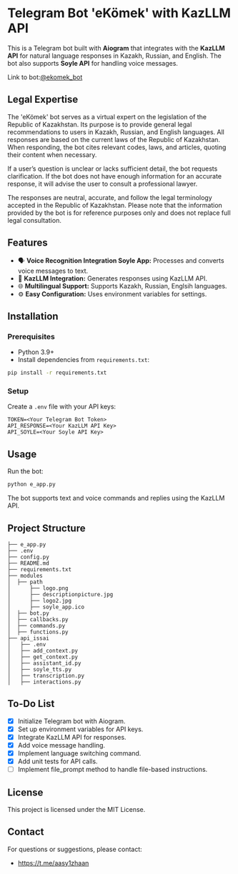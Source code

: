# Telegram Bot 'eKömek' with KazLLM API

This is a Telegram bot built with **Aiogram** that integrates with the **KazLLM API** for natural language responses in Kazakh, Russian, and English. The bot also supports **Soyle API** for handling voice messages.

Link to bot:[@ekomek_bot](https://t.me/ekomek_bot)

## Legal Expertise

The 'eKömek' bot serves as a virtual expert on the legislation of the Republic of Kazakhstan. Its purpose is to provide general legal recommendations to users in Kazakh, Russian, and English languages. All responses are based on the current laws of the Republic of Kazakhstan. When responding, the bot cites relevant codes, laws, and articles, quoting their content when necessary.

If a user’s question is unclear or lacks sufficient detail, the bot requests clarification. If the bot does not have enough information for an accurate response, it will advise the user to consult a professional lawyer.

The responses are neutral, accurate, and follow the legal terminology accepted in the Republic of Kazakhstan. Please note that the information provided by the bot is for reference purposes only and does not replace full legal consultation.

## Features

- 🗣️ **Voice Recognition Integration Soyle App:** Processes and converts voice messages to text.
- 💬 **KazLLM Integration:** Generates responses using KazLLM API.
- 🌐 **Multilingual Support:** Supports Kazakh, Russian, Englsih languages.
- ⚙️ **Easy Configuration:** Uses environment variables for settings.

## Installation

### Prerequisites

- Python 3.9+
- Install dependencies from `requirements.txt`:

```bash
pip install -r requirements.txt
```

### Setup

Create a `.env` file with your API keys:

```env
TOKEN=<Your Telegram Bot Token>
API_RESPONSE=<Your KazLLM API Key>
API_SOYLE=<Your Soyle API Key>
```

## Usage

Run the bot:

```bash
python e_app.py
```

The bot supports text and voice commands and replies using the KazLLM API.

## Project Structure

```plaintext
├── e_app.py
├── .env
├── config.py
├── README.md
├── requirements.txt
├── modules
│  ├── path
│      ├── logo.png
│      ├── descriptionpicture.jpg
│      ├── logo2.jpg
│      ├── soyle_app.ico
│  ├── bot.py
│  ├── callbacks.py
│  ├── commands.py
│  ├── functions.py
├── api_issai
│   ├── .env
│   ├── add_context.py
│   ├── get_context.py
│   ├── assistant_id.py
│   ├── soyle_tts.py
│   ├── transcription.py
│   ├── interactions.py
```

## To-Do List

- [x] Initialize Telegram bot with Aiogram.
- [x] Set up environment variables for API keys.
- [x] Integrate KazLLM API for responses.
- [x] Add voice message handling.
- [x] Implement language switching command.
- [x] Add unit tests for API calls.
- [ ] Implement file_prompt method to handle file-based instructions.

## License

This project is licensed under the MIT License.

## Contact

For questions or suggestions, please contact:

- https://t.me/aasy1zhaan